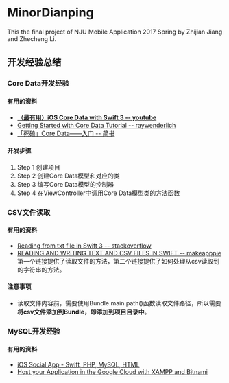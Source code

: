 # MinorDianping
This the final project of NJU Mobile Application 2017 Spring by Zhijian Jiang and Zhecheng Li.  

## 开发经验总结
### Core Data开发经验
#### 有用的资料
* [**（最有用）iOS Core Data with Swift 3 -- youtube**](https://www.youtube.com/watch?v=da6W7wDh0Dw)
* [Getting Started with Core Data Tutorial -- raywenderlich](https://www.raywenderlich.com/145809/getting-started-core-data-tutorial)
* [「死磕」Core Data——入门 -- 简书](http://www.jianshu.com/p/e43edd2a8be2)

#### 开发步骤
1. Step 1 创建项目
2. Step 2 创建Core Data模型和对应的类
3. Step 3 编写Core Data模型的控制器
4. Step 4 在ViewController中调用Core Data模型类的方法函数

### CSV文件读取
#### 有用的资料
* [Reading from txt file in Swift 3 -- stackoverflow](http://stackoverflow.com/questions/40822170/reading-from-txt-file-in-swift-3)
* [READING AND WRITING TEXT AND CSV FILES IN SWIFT -- makeapppie](https://makeapppie.com/2016/05/23/reading-and-writing-text-and-csv-files-in-swift/)   
第一个链接提供了读取文件的方法，第二个链接提供了如何处理从csv读取到的字符串的方法。
#### 注意事项
* 读取文件内容前，需要使用Bundle.main.path()函数读取文件路径，所以需要**将csv文件添加到Bundle，即添加到项目目录中**。

### MySQL开发经验
#### 有用的资料
* [iOS Social App - Swift, PHP, MySQL, HTML](https://www.youtube.com/playlist?list=PLPvpSMth5DlALpnXncMEs9czd3c5odlhr)
* [Host your Application in the Google Cloud with XAMPP and Bitnami](https://www.apachefriends.org/docs/hosting-xampp-on-google.html)
